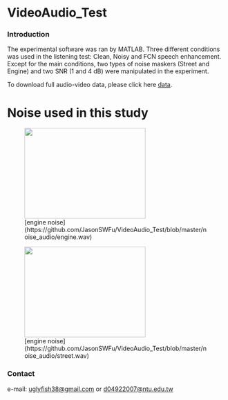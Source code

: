 # VideoAudio_Test

### Introduction
The experimental software was ran by MATLAB. Three different conditions was used in the listening test: Clean, Noisy and FCN speech enhancement. Except for the main conditions, two types of noise maskers (Street and Engine) and two SNR (1 and 4 dB) were manipulated in the experiment.

To download full audio-video data, please click here [data](https://drive.google.com/drive/folders/1iycJkD47wdJO9xw48ChR4g4cCmDnH4Iu?usp=sharing).


# Noise used in this study
<figure>
  <img width="280" height="210" src="https://github.com/JasonSWFu/VideoAudio_Test/blob/master/images/engine.bmp"/>
  <figcaption> [engine noise](https://github.com/JasonSWFu/VideoAudio_Test/blob/master/noise_audio/engine.wav)</figcaption>
</figure>    

<figure>
  <img width="280" height="210" src="https://github.com/JasonSWFu/VideoAudio_Test/blob/master/images/street.bmp"/>
  <figcaption> [engine noise](https://github.com/JasonSWFu/VideoAudio_Test/blob/master/noise_audio/street.wav)</figcaption>
</figure>
    
### Contact

e-mail: uglyfish38@gmail.com or d04922007@ntu.edu.tw

